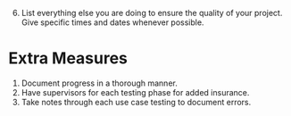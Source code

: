 6.  List everything else you are doing to ensure the quality of your project. Give specific
times and dates whenever possible.

# Extra Measures #

  1. Document progress in a thorough manner.
  1. Have supervisors for each testing phase for added insurance.
  1. Take notes through each use case testing to document errors.